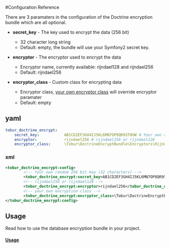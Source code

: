 #Configuration Reference

There are 3 paramaters in the configuration of the Doctrine encryption bundle which are all optional.

* **secret_key** - The key used to encrypt the data (256 bit)
    * 32 character long string
    * Default: empty, the bundle will use your Symfony2 secret key.

* **encryptor** - The encryptor used to encrypt the data
    * Encryptor name, currently available: rijndael128 and rijndael256
    * Default: rijndael256

* **encryptor_class** - Custom class for encrypting data
    * Encryptor class, [your own encryptor class](https://github.com/ambta/DoctrineEncryptBundle/blob/master/Resources/doc/custom_encryptor.md) will override encryptor paramater
    * Default: empty
    
## yaml

``` yaml
tobur_doctrine_encrypt:
    secret_key:           AB1CD2EF3GH4IJ5KL6MN7OP8QR9ST0UW # Your own random 256 bit key (32 characters)
    encryptor:            rijndael256 # rijndael256 or rijndael128
    encryptor_class:      \Tobur\DoctrineEncryptBundle\Encryptors\Rijndael256Encryptor # your own encryption class
```

### xml

``` xml 
<tobur_doctrine_encrypt:config>
        <!-- Your own random 256 bit key (32 characters) -->
        <tobur_doctrine_encrypt:secret_key>AB1CD2EF3GH4IJ5KL6MN7OP8QR9ST0UW</tobur_doctrine_encrypt:secret_key>
        <!-- rijndael256 or rijndael128 -->
        <tobur_doctrine_encrypt:encryptor>rijndael256</tobur_doctrine_encrypt:encryptor>
        <!-- your own encryption class -->
        <tobur_doctrine_encrypt:encryptor_class>\Tobur\DoctrineEncryptBundle\Encryptors\Rijndael256Encryptor</tobur_doctrine_encrypt:encryptor_class>
</tobur_doctrine_encrypt:config>
```

## Usage

Read how to use the database encryption bundle in your project.

#### [Usage](https://github.com/ambta/DoctrineEncryptBundle/blob/master/Resources/doc/usage.md)